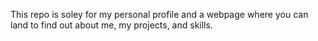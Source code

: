 This repo is soley for my personal profile and a webpage where you can land to find out about me, my projects, and skills. 
